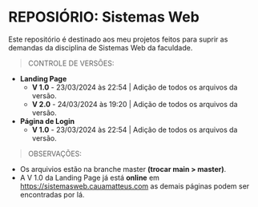 # REPOSIÓRIO: Sistemas Web
Este repositório é destinado aos meu projetos feitos para suprir as demandas da disciplina de Sistemas Web da faculdade.

> CONTROLE DE VERSÕES:
  - **Landing Page**
      - **V 1.0** - 23/03/2024 às 22:54 | Adição de todos os arquivos da versão.
      - **V 2.0** - 24/03/2024 às 19:20 | Adição de todos os arquivos da versão.
  - **Página de Login**
      - **V 1.0** - 23/03/2024 às 22:54 | Adição de todos os arquivos da versão.

> OBSERVAÇÕES:
  - Os arquivios estão na branche master **(trocar main > master)**.
  - A V 1.0 da Landing Page já está **online** em https://sistemasweb.cauamatteus.com as demais páginas podem ser encontradas por lá.
